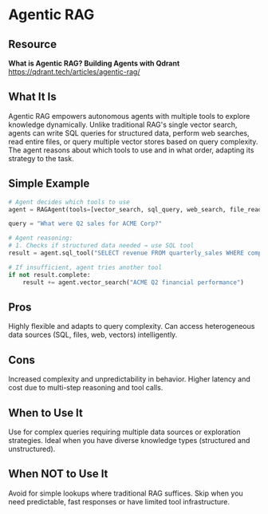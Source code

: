 # Agentic RAG

## Resource
**What is Agentic RAG? Building Agents with Qdrant**
https://qdrant.tech/articles/agentic-rag/

## What It Is
Agentic RAG empowers autonomous agents with multiple tools to explore knowledge dynamically. Unlike traditional RAG's single vector search, agents can write SQL queries for structured data, perform web searches, read entire files, or query multiple vector stores based on query complexity. The agent reasons about which tools to use and in what order, adapting its strategy to the task.

## Simple Example
```python
# Agent decides which tools to use
agent = RAGAgent(tools=[vector_search, sql_query, web_search, file_reader])

query = "What were Q2 sales for ACME Corp?"

# Agent reasoning:
# 1. Checks if structured data needed → use SQL tool
result = agent.sql_tool("SELECT revenue FROM quarterly_sales WHERE company='ACME' AND quarter='Q2'")

# If insufficient, agent tries another tool
if not result.complete:
    result += agent.vector_search("ACME Q2 financial performance")
```

## Pros
Highly flexible and adapts to query complexity. Can access heterogeneous data sources (SQL, files, web, vectors) intelligently.

## Cons
Increased complexity and unpredictability in behavior. Higher latency and cost due to multi-step reasoning and tool calls.

## When to Use It
Use for complex queries requiring multiple data sources or exploration strategies. Ideal when you have diverse knowledge types (structured and unstructured).

## When NOT to Use It
Avoid for simple lookups where traditional RAG suffices. Skip when you need predictable, fast responses or have limited tool infrastructure.
